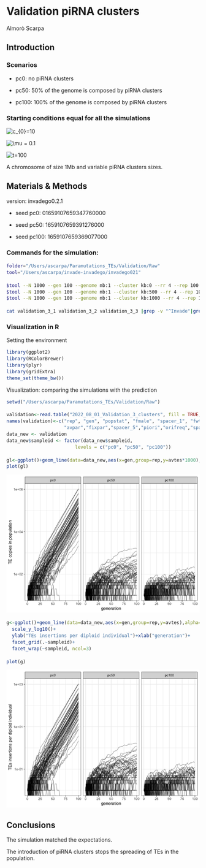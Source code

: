 Validation piRNA clusters
================
Almorò Scarpa

## Introduction

### Scenarios

-   pc0: no piRNA clusters

-   pc50: 50% of the genome is composed by piRNA clusters

-   pc100: 100% of the genome is composed by piRNA clusters

### Starting conditions equal for all the simulations

![c\_{0}=10](https://latex.codecogs.com/png.image?%5Cdpi%7B110%7D&space;%5Cbg_white&space;c_%7B0%7D%3D10 "c_{0}=10")

![\\mu = 0.1](https://latex.codecogs.com/png.image?%5Cdpi%7B110%7D&space;%5Cbg_white&space;%5Cmu%20%3D%200.1 "\mu = 0.1")

![t=100](https://latex.codecogs.com/png.image?%5Cdpi%7B110%7D&space;%5Cbg_white&space;t%3D100 "t=100")

A chromosome of size 1Mb and variable piRNA clusters sizes.

## Materials & Methods

version: invadego0.2.1

-   seed pc0: 01659107659347760000

-   seed pc50: 1659107659391276000

-   seed pc100: 1659107659369077000

### Commands for the simulation:

``` bash
folder="/Users/ascarpa/Paramutations_TEs/Validation/Raw"
tool="/Users/ascarpa/invade-invadego/invadego021"

$tool --N 1000 --gen 100 --genome mb:1 --cluster kb:0 --rr 4 --rep 100 --u 0.1 --basepop 10 --steps 1 --sampleid pc0> $folder/validation_3_1_clusters &
$tool --N 1000 --gen 100 --genome mb:1 --cluster kb:500 --rr 4 --rep 100 --u 0.1 --basepop 10 --steps 1 --sampleid pc50> $folder/validation_3_2 &
$tool --N 1000 --gen 100 --genome mb:1 --cluster kb:1000 --rr 4 --rep 100 --u 0.1 --basepop 10 --steps 1 --sampleid pc100> $folder/validation_3_3

cat validation_3_1 validation_3_2 validation_3_3 |grep -v "^Invade"|grep -v "^#" > 2022_08_01_Validation_3_piRNA_clusters
```

### Visualization in R

Setting the environment

``` r
library(ggplot2)
library(RColorBrewer)
library(plyr)
library(gridExtra)
theme_set(theme_bw())
```

Visualization: comparing the simulations with the prediction

``` r
setwd("/Users/ascarpa/Paramutations_TEs/Validation/Raw")

validation<-read.table("2022_08_01_Validation_3_clusters", fill = TRUE, sep = "\t")
names(validation)<-c("rep", "gen", "popstat", "fmale", "spacer_1", "fwte", "avw", "avtes", "avpopfreq", "fixed","spacer_2","phase","fwpirna","spacer_3","fwcli","avcli","fixcli","spacer_4","fwpar_yespi","fwpar_nopi",
                     "avpar","fixpar","spacer_5","piori","orifreq","spacer 6", "sampleid")
data_new <- validation
data_new$sampleid <- factor(data_new$sampleid,
                         levels = c("pc0", "pc50", "pc100"))

gl<-ggplot()+geom_line(data=data_new,aes(x=gen,group=rep,y=avtes*1000),alpha=0.4)+scale_y_log10()+theme(legend.position="none")+ylab("TE copies in population")+xlab("generation")+facet_grid(.~sampleid)
plot(gl)
```

![](2022_08_01_Validation_3_clusters_files/figure-gfm/unnamed-chunk-3-1.png)<!-- -->

``` r
g<-ggplot()+geom_line(data=data_new,aes(x=gen,group=rep,y=avtes),alpha=0.4)+
  scale_y_log10()+
  ylab("TEs insertions per diploid individual")+xlab("generation")+
  facet_grid(.~sampleid)+
  facet_wrap(~sampleid, ncol=3)

plot(g)
```

![](2022_08_01_Validation_3_clusters_files/figure-gfm/unnamed-chunk-3-2.png)<!-- -->

## Conclusions

The simulation matched the expectations.

The introduction of piRNA clusters stops the spreading of TEs in the
population.
